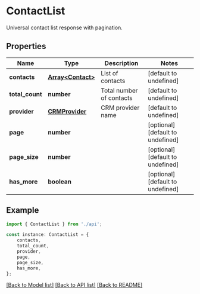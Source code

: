 # ContactList

Universal contact list response with pagination.

## Properties

Name | Type | Description | Notes
------------ | ------------- | ------------- | -------------
**contacts** | [**Array&lt;Contact&gt;**](Contact.md) | List of contacts | [default to undefined]
**total_count** | **number** | Total number of contacts | [default to undefined]
**provider** | [**CRMProvider**](CRMProvider.md) | CRM provider name | [default to undefined]
**page** | **number** |  | [optional] [default to undefined]
**page_size** | **number** |  | [optional] [default to undefined]
**has_more** | **boolean** |  | [optional] [default to undefined]

## Example

```typescript
import { ContactList } from './api';

const instance: ContactList = {
    contacts,
    total_count,
    provider,
    page,
    page_size,
    has_more,
};
```

[[Back to Model list]](../README.md#documentation-for-models) [[Back to API list]](../README.md#documentation-for-api-endpoints) [[Back to README]](../README.md)
